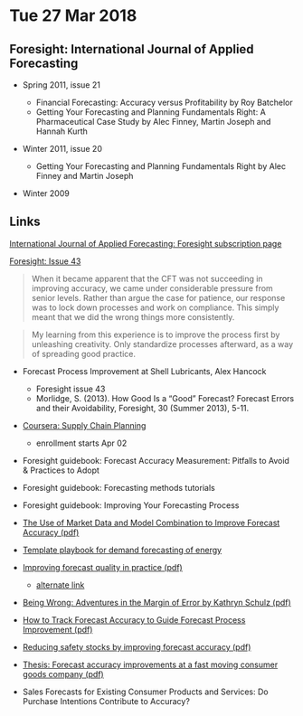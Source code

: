 # Tue 27 Mar 2018

## Foresight: International Journal of Applied Forecasting

- Spring 2011, issue 21
    - Financial Forecasting: Accuracy versus Profitability by Roy Batchelor
    - Getting Your Forecasting and Planning Fundamentals Right: A Pharmaceutical Case Study by Alec Finney, Martin Joseph and Hannah Kurth 

- Winter 2011, issue 20
    - Getting Your Forecasting and Planning Fundamentals Right by Alec Finney and Martin Joseph

- Winter 2009


## Links

[International Journal of Applied Forecasting: Foresight subscription page](https://foresight.forecasters.org/subscription/)

[Foresight: Issue 43](https://foresight.forecasters.org/wp-content/uploads/woocommerce_uploads/Foresight_Issue43.pdf)

> When it became apparent that the CFT was not succeeding in improving accuracy, we came under considerable pressure from  senior levels. Rather than argue the case for patience, our response was to lock down processes and work on compliance. This simply meant that we did the wrong things more consistently.

> My learning from this experience is to improve the process first by unleashing creativity. Only standardize processes afterward, as a way of spreading good practice. 

- Forecast Process Improvement at Shell Lubricants, Alex Hancock
    - Foresight issue 43
    - Morlidge, S. (2013). How Good Is a “Good” Forecast? Forecast Errors and their Avoidability, Foresight, 30 (Summer 2013), 5-11.

- [Coursera: Supply Chain Planning](https://www.coursera.org/learn/planning)
    - enrollment starts Apr 02

- Foresight guidebook: Forecast Accuracy Measurement: Pitfalls to Avoid & Practices to Adopt

- Foresight guidebook: Forecasting methods tutorials

- Foresight guidebook: Improving Your Forecasting Process


- [The Use of Market Data and Model Combination to Improve Forecast Accuracy (pdf)](http://citeseerx.ist.psu.edu/viewdoc/download?doi=10.1.1.336.7957&rep=rep1&type=pdf)

- [Template playbook for demand forecasting of energy](https://github.com/MicrosoftDocs/azure-docs/blob/master/articles/cortana-analytics-playbook-demand-forecasting-energy.md)

- [Improving forecast quality in practice (pdf)](http://eprints.lancs.ac.uk/88334/1/Improving_Forecast_Quality_in_Practice.pdf)
    - [alternate link](https://www.lancaster.ac.uk/media/lancaster-university/content-assets/documents/lums/forecasting/practitionerpapers/Foresight_36_ImprovingForecastQualityinPractice.pdf)

- [Being Wrong: Adventures in the Margin of Error by Kathryn Schulz (pdf)](http://citeseerx.ist.psu.edu/viewdoc/download?doi=10.1.1.405.8048&rep=rep1&type=pdf)

- [How to Track Forecast Accuracy to Guide Forecast Process Improvement (pdf)](https://www.researchgate.net/publication/46533870_How_to_Track_Forecast_Accuracy_to_Guide_Forecast_Process_Improvement)

- [Reducing safety stocks by improving forecast accuracy (pdf)](http://www.littoralis.info/iom/assets/200110_10.pdf)

- [Thesis: Forecast accuracy improvements at a fast moving consumer goods company (pdf)](http://essay.utwente.nl/72254/1/Weierink_MA_BMS.pdf)

- Sales Forecasts for Existing Consumer Products and Services: Do Purchase Intentions Contribute to Accuracy? 
